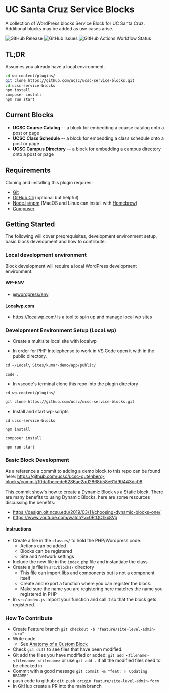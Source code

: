 # UC Santa Cruz Service Blocks

A collection of WordPress blocks Service Block for UC Santa Cruz. Additional blocks may be added as use cases arise.

![GitHub Release](https://img.shields.io/github/v/release/ucsc/ucsc-service-blocks?logo=github&logoColor=%23fdc700&labelColor=%23003c6c&color=%23fdc700)
 ![GitHub issues](https://img.shields.io/github/issues/ucsc/ucsc-service-blocks?logo=github&logoColor=%23fdc700&labelColor=%23003c6c&color=%23fdc700) ![GitHub Actions Workflow Status](https://img.shields.io/github/actions/workflow/status/ucsc/ucsc-service-blocks/release.yml?logo=github&logoColor=%23fdc700&labelColor=%23003c6c&color=%23fdc700)

## TL;DR

Assumes you already have a local environment.

```bash
cd wp-content/plugins/
git clone https://github.com/ucsc/ucsc-service-blocks.git
cd ucsc-service-blocks
npm install
composer install
npm run start
```

## Current Blocks

- **UCSC Course Catalog** -- a block for embedding a course catalog onto a post or page
- **UCSC Class Schedule** -- a block for embedding a class schedule onto a post or page
- **UCSC Campus Directory** -- a block for embedding a campus directory onto a post or page

## Requirements

Cloning and installing this plugin requires:

- [Git](https://git-scm.com/book/en/v2/Getting-Started-Installing-Git)
- [GitHub Cli](https://cli.github.com/manual/installation) (optional but helpful)
- [Node.js/npm](https://docs.npmjs.com/downloading-and-installing-node-js-and-npm) (MacOS and Linux can install with [Homebrew](https://brew.sh/))
- [Composer](https://getcomposer.org/)

## Getting Started

The following will cover preqrequisites, development environment setup, basic block development and how to contribute.

### Local development environment

Block development will require a local WordPress development environment.

#### WP-ENV

- [@wordpress/env](https://developer.wordpress.org/block-editor/reference-guides/packages/packages-env/).

#### Localwp.com

- <https://localwp.com/> is a tool to spin up and manage local wp sites

### Development Environment Setup (Local.wp)

- Create a multisite local site with localwp

- In order for PHP Intelephense to work in VS Code open it with in the public directory.

```
cd ~/Local\ Sites/kumar-demo/app/public/
```

```
code .
```

- In vscode's terminal clone this repo into the plugin directory

```
cd wp-content/plugins/
```

```
git clone https://github.com/ucsc/ucsc-service-blocks.git
```

- Install and start wp-scripts

```
cd ucsc-service-blocks
```

```
npm install
```

```
composer install
```

```
npm run start
```

### Basic Block Development

As a reference a commit to adding a demo block to this repo can be found here: <https://github.com/ucsc/ucsc-gutenberg-blocks/commit/10dafbecede6286ae2ad2868b58e61d90443dc08>

This commit show's how to create a Dynamic Block vs a Static block. There are many benefits to using Dynamic Blocks, here are some resources discussing the benefits:

- <https://design.oit.ncsu.edu/2019/03/11/choosing-dynamic-blocks-one/>
- <https://www.youtube.com/watch?v=0EtQO1kx8Vg>

#### Instructions

- Create a file in the `classes/` to hold the PHP/Wordpress code.
    - Actions can be added
    - Blocks can be registered
    - Site and Network settings
- Include the new file in the `index.php` file and instantiate the class
- Create a js file in `src/blocks/` directory
    - This file can import libs and components but is not a component itself
    - Create and export a function where you can register the block.
    - Make sure the name you are registering here matches the name you registered in PHP
- In `src/index.js` import your function and call it so that the block gets registered.

### How To Contribute

- Create Feature branch `git checkout -b "feature/site-level-admin-form"`
- Write code
    - See [Anatomy of a Custom Block](CustomBlock.md)
- Check `git diff` to see files that have been modified.
- Git add the files you have modified or added: `git add <filename> <filename> <filename>` or use `git add .` if all the modified files need to be checked in
- Commit with a good message `git commit -m "feat: ✨ Updating README"`
- push code to github: `git push origin feature/site-level-admin-form`
- In GitHub create a PR into the main branch
